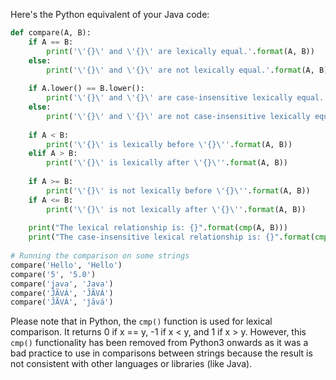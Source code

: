 Here's the Python equivalent of your Java code:

```python
def compare(A, B):
    if A == B:
        print('\'{}\' and \'{}\' are lexically equal.'.format(A, B))
    else:
        print('\'{}\' and \'{}\' are not lexically equal.'.format(A, B))
    
    if A.lower() == B.lower():
        print('\'{}\' and \'{}\' are case-insensitive lexically equal.'.format(A, B))
    else:
        print('\'{}\' and \'{}\' are not case-insensitive lexically equal.'.format(A, B))
    
    if A < B:
        print('\'{}\' is lexically before \'{}\''.format(A, B))
    elif A > B:
        print('\'{}\' is lexically after \'{}\''.format(A, B))
    
    if A >= B:
        print('\'{}\' is not lexically before \'{}\''.format(A, B))
    if A <= B:
        print('\'{}\' is not lexically after \'{}\''.format(A, B))
        
    print("The lexical relationship is: {}".format(cmp(A, B)))
    print("The case-insensitive lexical relationship is: {}".format(cmp(A.lower(), B.lower())))
    
# Running the comparison on some strings
compare('Hello', 'Hello')
compare('5', '5.0')
compare('java', 'Java')
compare('ĴÃVÁ', 'ĴÃVÁ')
compare('ĴÃVÁ', 'ĵãvá')
```

Please note that in Python, the `cmp()` function is used for lexical comparison. It returns 0 if x == y, -1 if x < y, and 1 if x > y. However, this `cmp()` functionality has been removed from Python3 onwards as it was a bad practice to use in comparisons between strings because the result is not consistent with other languages or libraries (like Java).

